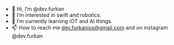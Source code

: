 - 👋 Hi, I’m @dev.furkan 
- 👀 I’m interested in swift and robotics.
- 🌱 I’m currently learning iOT and AI things.
- 📫 How to reach me dev.furkanios@gmail.com and on instagram @dev.furkan


<!---
furkanio/furkanio is a ✨ special ✨ repository because its `README.md` (this file) appears on your GitHub profile.
You can click the Preview link to take a look at your changes.
--->

